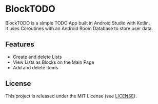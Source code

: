 # BlockTODO

BlockTODO is a simple TODO App built in Android Studio with Kotlin.  
It uses Coroutines with an Android Room Database to store user data.

## Features
* Create and delete Lists
* View Lists as Blocks on the Main Page
* Add and delete Items

## License
This project is released under the MIT License (see [LICENSE](https://github.com/TheLegendFinn/ShoppingList/blob/fbe7de4f28fcd415ef63faffd78d7a4aed02d532/LICENSE)).
